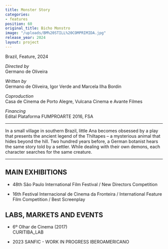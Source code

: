 ```yaml
---
title: Monster Story
categories:
- features
position: 60
original_title: Bicho Monstro
image: "/uploads/BM%20STILL%20COMPRIMIDA.jpg"
release_year: 2024
layout: project
---
```


Brazil, Feature, 2024

_Directed by_  
Germano de Oliveira

_Written by_  
Germano de Oliveira, Igor Verde and Marcela Ilha Bordin

_Coproduction_  
Casa de Cinema de Porto Alegre, Vulcana Cinema e Avante Filmes

_Financing_  
Edital Plataforma FUMPROARTE 2016, FSA

---

In a small village in southern Brazil, little Ana becomes obsessed by a play that presents the ancient legend of the Thiltapes – a mysterious animal that hides beyond the hill. Two hundred years before, a German botanist hears the same story told by a settler. While dealing with their own demons, each character searches for the same creature.

---

## MAIN EXHIBITIONS

* 48th São Paulo International Film Festival / New Directors Competition

* 16th Festival Internacional de Cinema da Fronteira / International Feature Film Competition / Best Screenplay


## LABS, MARKETS AND EVENTS

- 6º Olhar de Cinema (2017)  
  CURITIBA_LAB
* 2023 SANFIC - WORK IN PROGRESS IBEROAMERICANO
